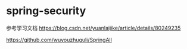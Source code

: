 # spring-security

参考学习文档
https://blog.csdn.net/yuanlaijike/article/details/80249235


https://github.com/wuyouzhuguli/SpringAll